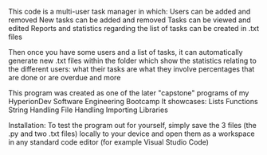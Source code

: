 This code is a multi-user task manager in which:
  Users can be added and removed
  New tasks can be added and removed
  Tasks can be viewed and edited
  Reports and statistics regarding the list of tasks can be created in .txt files

Then once you have some users and a list of tasks, 
it can automatically generate new .txt files within the folder which show the statistics relating to the different users:
  what their tasks are
  what they involve
  percentages that are done or are overdue
  and more

This program was created as one of the later "capstone" programs of my HyperionDev Software Engineering Bootcamp
It showcases:
  Lists
  Functions
  String Handling
  File Handling
  Importing Libraries 


Installation:
To test the program out for yourself, simply save the 3 files (the .py and two .txt files) locally to your device and open them as a workspace in any standard code editor (for example Visual Studio Code)

